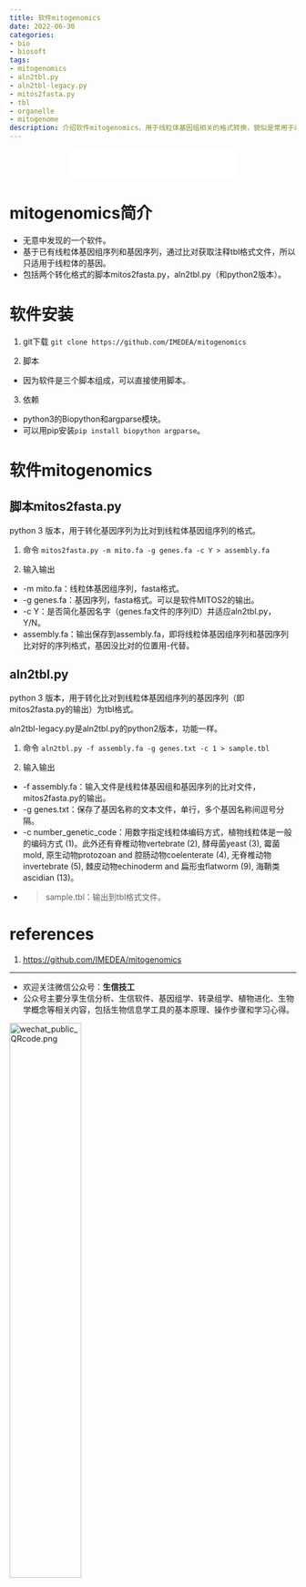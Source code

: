 ```yaml
---
title: 软件mitogenomics
date: 2022-06-30
categories: 
- bio
- biosoft
tags: 
- mitogenomics
- aln2tbl.py
- aln2tbl-legacy.py
- mitos2fasta.py
- tbl
- organelle
- mitogenome
description: 介绍软件mitogenomics，用于线粒体基因组相关的格式转换，貌似是常用于动物线粒体数据的软件，常用于软件MITOS2的后续分析。
---
```


<div align="middle"><iframe frameborder="no" border="0" marginwidth="0" marginheight="0" width=298 height=52 src="//music.163.com/outchain/player?type=2&id=27901965&auto=1&height=32"></iframe></div>

# mitogenomics简介
- 无意中发现的一个软件。
- 基于已有线粒体基因组序列和基因序列，通过比对获取注释tbl格式文件，所以只适用于线粒体的基因。
- 包括两个转化格式的脚本mitos2fasta.py，aln2tbl.py（和python2版本）。

# 软件安装
1. git下载
`git clone https://github.com/IMEDEA/mitogenomics`

2. 脚本
- 因为软件是三个脚本组成，可以直接使用脚本。

3. 依赖
- python3的Biopython和argparse模块。
- 可以用pip安装`pip install biopython argparse`。

# 软件mitogenomics
## 脚本mitos2fasta.py
python 3 版本，用于转化基因序列为比对到线粒体基因组序列的格式。

1. 命令
`mitos2fasta.py -m mito.fa -g genes.fa -c Y > assembly.fa`

2. 输入输出
- -m mito.fa：线粒体基因组序列，fasta格式。
- -g genes.fa：基因序列，fasta格式。可以是软件MITOS2的输出。
- -c Y：是否简化基因名字（genes.fa文件的序列ID）并适应aln2tbl.py，Y/N。
- assembly.fa：输出保存到assembly.fa，即将线粒体基因组序列和基因序列比对好的序列格式，基因没比对的位置用-代替。

## aln2tbl.py
python 3 版本，用于转化比对到线粒体基因组序列的基因序列（即mitos2fasta.py的输出）为tbl格式。

aln2tbl-legacy.py是aln2tbl.py的python2版本，功能一样。

1. 命令
`aln2tbl.py -f assembly.fa -g genes.txt -c 1 > sample.tbl`

2. 输入输出
- -f assembly.fa：输入文件是线粒体基因组和基因序列的比对文件，mitos2fasta.py的输出。
- -g genes.txt：保存了基因名称的文本文件，单行，多个基因名称间逗号分隔。
- -c number_genetic_code：用数字指定线粒体编码方式，植物线粒体是一般的编码方式 (1)。此外还有脊椎动物vertebrate (2), 酵母菌yeast (3), 霉菌mold, 原生动物protozoan and 腔肠动物coelenterate (4), 无脊椎动物invertebrate (5), 棘皮动物echinoderm and 扁形虫flatworm (9), 海鞘类ascidian (13)。
- > sample.tbl：输出到tbl格式文件。

# references
1. https://github.com/IMEDEA/mitogenomics

-------

- 欢迎关注微信公众号：**生信技工**
- 公众号主要分享生信分析、生信软件、基因组学、转录组学、植物进化、生物学概念等相关内容，包括生物信息学工具的基本原理、操作步骤和学习心得。

<img src="https://github.com/yanzhongsino/yanzhongsino.github.io/blob/hexo/source/wechat/Wechat_public_qrcode.jpg?raw=true" width=50% title="wechat_public_QRcode.png" align=center/>